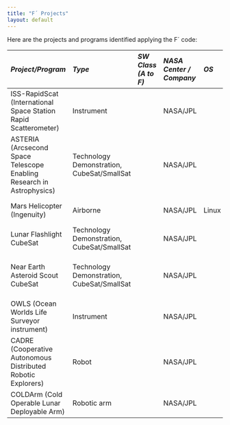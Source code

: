 ```yaml
---
title: "F´ Projects"
layout: default
---
```


Here are the projects and programs identified applying the F´ code:


|**_Project/Program_**| **_Type_** | **_SW Class (A to F)_** | **_NASA Center / Company_** | **_OS_** | **_HW Platform_** | **_Launch Date_**| **_End of Mission_** | **_Note_**| 
|:---|:---|:---|:---|:---|:---|:---|:---|:---| 
| ISS-RapidScat (International Space Station Rapid Scatterometer) | Instrument |  | NASA/JPL |  |  |  Sep. 21, 2014 | Nov. 18, 2018 | [Mission](https://www.jpl.nasa.gov/missions/international-space-station-rapid-scatterometer-iss-rapidscat) - Target: Earth |
| ASTERIA (Arcsecond Space Telescope Enabling Research in Astrophysics) | Technology Demonstration, CubeSat/SmallSat |  | NASA/JPL |  |  | Aug. 14, 2017 | End of Feb. 2020 | [Mission](https://www.jpl.nasa.gov/missions/arcsecond-space-telescope-enabling-research-in-astrophysics-asteria) - Target: Exoplanets |
| Mars Helicopter (Ingenuity) | Airborne |  | NASA/JPL | Linux | Qualcomm’s Snapdragon 801 | Jul. 30, 2020 | Ongoing | [Mission](https://mars.nasa.gov/technology/helicopter/) - Target: Mars |
| Lunar Flashlight CubeSat | Technology Demonstration, CubeSat/SmallSat |  | NASA/JPL |  |  | Dec. 11, 2022 |Ongoing | [Mission](https://www.jpl.nasa.gov/missions/lunar-flashlight) - Target: Moon |
| Near Earth Asteroid Scout CubeSat | Technology Demonstration, CubeSat/SmallSat |  | NASA/JPL |  |  | Nov. 16, 2022 | Ongoing | [Mission](https://www.jpl.nasa.gov/missions/near-earth-asteroid-scout-neascout) - Target: Asteroids and Comets |
| OWLS (Ocean Worlds Life Surveyor instrument) | Instrument |  | NASA/JPL |  |  |  |  | [Mission](https://ml.jpl.nasa.gov/projects/owls/owls.html) |
| CADRE (Cooperative Autonomous Distributed Robotic Explorers) | Robot |  | NASA/JPL |  |  |  |  | [Mission](https://www.nasa.gov/directorates/spacetech/game_changing_development/projects/CADRE) |
| COLDArm (Cold Operable Lunar Deployable Arm) | Robotic arm |  | NASA/JPL |  |  |  |  | [Mission](https://www.nasa.gov/feature/cold-operable-lunar-deployable-arm-coldarm/) |
